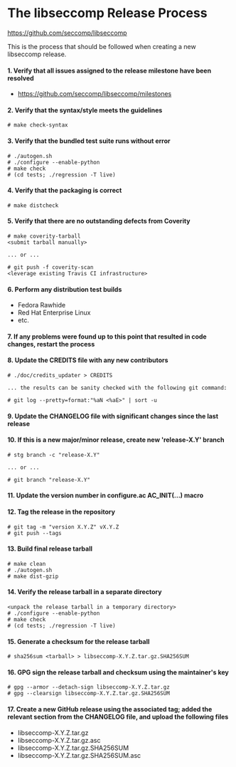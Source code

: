 The libseccomp Release Process
===============================================================================
https://github.com/seccomp/libseccomp

This is the process that should be followed when creating a new libseccomp
release.

#### 1. Verify that all issues assigned to the release milestone have been resolved

  * https://github.com/seccomp/libseccomp/milestones

#### 2. Verify that the syntax/style meets the guidelines

	# make check-syntax

#### 3. Verify that the bundled test suite runs without error

	# ./autogen.sh
	# ./configure --enable-python
	# make check
	# (cd tests; ./regression -T live)

#### 4. Verify that the packaging is correct

	# make distcheck

#### 5. Verify that there are no outstanding defects from Coverity

	# make coverity-tarball
	<submit tarball manually>

	... or ...

	# git push -f coverity-scan
	<leverage existing Travis CI infrastructure>

#### 6. Perform any distribution test builds

  * Fedora Rawhide
  * Red Hat Enterprise Linux
  * etc.

#### 7. If any problems were found up to this point that resulted in code changes, restart the process

#### 8. Update the CREDITS file with any new contributors

	# ./doc/credits_updater > CREDITS

	... the results can be sanity checked with the following git command:

	# git log --pretty=format:"%aN <%aE>" | sort -u

#### 9. Update the CHANGELOG file with significant changes since the last release

#### 10. If this is a new major/minor release, create new 'release-X.Y' branch

	# stg branch -c "release-X.Y"

	... or ...

	# git branch "release-X.Y"

#### 11. Update the version number in configure.ac AC_INIT(...) macro

#### 12. Tag the release in the repository

	# git tag -m "version X.Y.Z" vX.Y.Z
	# git push --tags

#### 13. Build final release tarball

	# make clean
	# ./autogen.sh
	# make dist-gzip

#### 14. Verify the release tarball in a separate directory

	<unpack the release tarball in a temporary directory>
	# ./configure --enable-python
	# make check
	# (cd tests; ./regression -T live)

#### 15. Generate a checksum for the release tarball

	# sha256sum <tarball> > libseccomp-X.Y.Z.tar.gz.SHA256SUM

#### 16. GPG sign the release tarball and checksum using the maintainer's key

	# gpg --armor --detach-sign libseccomp-X.Y.Z.tar.gz
	# gpg --clearsign libseccomp-X.Y.Z.tar.gz.SHA256SUM

#### 17. Create a new GitHub release using the associated tag; added the relevant section from the CHANGELOG file, and upload the following files

  * libseccomp-X.Y.Z.tar.gz
  * libseccomp-X.Y.Z.tar.gz.asc
  * libseccomp-X.Y.Z.tar.gz.SHA256SUM
  * libseccomp-X.Y.Z.tar.gz.SHA256SUM.asc
